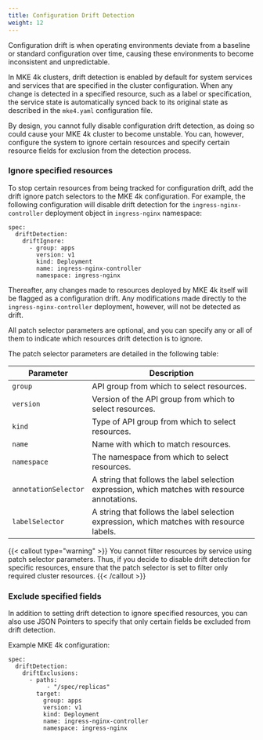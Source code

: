 ```yaml
---
title: Configuration Drift Detection
weight: 12
---
```


Configuration drift is when operating environments deviate from a baseline or
standard configuration over time, causing these environments to become
inconsistent and unpredictable.

In MKE 4k clusters, drift detection is enabled by default for system services
and services that are specified in the cluster configuration. When any change
is detected in a specified resource, such as a label or specification, the
service state is automatically synced back to its original state as described
in the `mke4.yaml` configuration file.

By design, you cannot fully disable configuration drift detection, as doing so
could cause your MKE 4k cluster to become unstable. You can, however, configure
the system to ignore certain resources and specify certain resource fields for
exclusion from the detection process.

### Ignore specified resources

To stop certain resources from being tracked for configuration drift, add the
drift ignore patch selectors to the MKE 4k configuration. For example, the
following configuration will disable drift detection for the
`ingress-nginx-controller` deployment object in `ingress-nginx` namespace:

```
spec:
  driftDetection:
    driftIgnore:
      - group: apps
        version: v1
        kind: Deployment
        name: ingress-nginx-controller
        namespace: ingress-nginx
```

Thereafter, any changes made to resources deployed by MKE 4k itself will be
flagged as a configuration drift. Any modifications made directly to the
`ingress-nginx-controller` deployment, however, will not be detected as drift.

All patch selector parameters are optional, and you can specify any or all of
them to indicate which resources drift detection is to ignore.

The patch selector parameters are detailed in the following table:

| Parameter            | Description                                                                                |
|----------------------|--------------------------------------------------------------------------------------------|
| `group`              | API group from which to select resources.                                                         |
| `version`            | Version of the API group from which to select resources.                                          |
| `kind`               | Type of API group from which to select resources.                                           |
| `name`               | Name with which to match resources.                                                              |
| `namespace`          | The namespace from which to select resources.                                                        |
| `annotationSelector` | A string that follows the label selection expression, which matches with resource annotations. |
| `labelSelector`      | A string that follows the label selection expression, which matches with resource labels.      |

{{< callout type="warning" >}} You cannot filter resources by service using
patch selector parameters. Thus, if you decide to disable drift detection for
specific resources, ensure that the patch selector is set to filter only
required cluster resources. {{< /callout >}}

### Exclude specified fields

In addition to setting drift detection to ignore specified resources, you can
also use JSON Pointers to specify that only certain fields be excluded from
drift detection.

Example MKE 4k configuration:

```
spec:
  driftDetection:
    driftExclusions:
      - paths:
           - "/spec/replicas"
        target:
          group: apps
          version: v1
          kind: Deployment
          name: ingress-nginx-controller
          namespace: ingress-nginx
```
